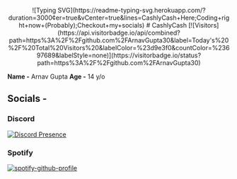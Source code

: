 <p align="center">
![Typing SVG](https://readme-typing-svg.herokuapp.com/?duration=3000&center=true&vCenter=true&lines=CashlyCash+Here;Coding+right+now+(Probably);Checkout+my+socials)
# CashlyCash
[![Visitors](https://api.visitorbadge.io/api/combined?path=https%3A%2F%2Fgithub.com%2FArnavGupta30&label=Today's%20%2F%20Total%20Visitors%20&labelColor=%23d9e3f0&countColor=%23697689&labelStyle=none)](https://visitorbadge.io/status?path=https%3A%2F%2Fgithub.com%2FArnavGupta30)
</p>

**Name -** Arnav Gupta
**Age -** 14 y/o

## Socials -
### Discord
[![Discord Presence](https://lanyard.cnrad.dev/api/1056591132739506248)](https://discord.com/users/908554250945183744)

### Spotify
[![spotify-github-profile](https://spotify-github-profile.vercel.app/api/view?uid=31gqhcrg3vbzos4c264gkh7ju44i&cover_image=true&theme=natemoo-re&bar_color=53b14f&bar_color_cover=true)](https://spotify-github-profile.vercel.app/api/view?uid=31ekzrerhr7ngoggu3qyyg7bacyi&redirect=true)
